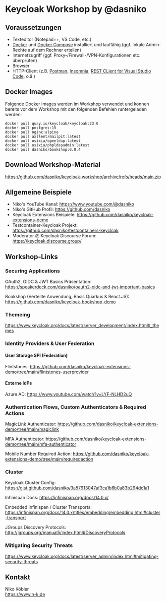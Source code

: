 # Keycloak Workshop by @dasniko

## Voraussetzungen

* Texteditor (Notepad++, VS Code, etc.)
* [Docker](https://www.docker.com/) und [Docker Compose](https://docs.docker.com/compose/) installiert und lauffähig (ggf. lokale Admin-Rechte auf dem Rechner erteilen)
* Internetzugriff (ggf. Proxy-/Firewall-/VPN-Konfigurationen etc. überprüfen)
* Browser
* HTTP-Client (z.B. [Postman](https://www.postman.com/), [Insomnia](https://insomnia.rest/), [REST CLient for Visual Studio Code](https://marketplace.visualstudio.com/items?itemName=humao.rest-client), o.ä.)

## Docker Images

Folgende Docker Images werden im Workshop verwendet und können bereits vor dem Workshop mit den folgenden Befehlen runtergeladen werden:

```
docker pull quay.io/keycloak/keycloak:23.0
docker pull postgres:15
docker pull nginx:alpine
docker pull axllent/mailpit:latest
docker pull osixia/openldap:latest
docker pull osixia/phpldapadmin:latest
docker pull dasniko/bookshop:0.0.4
```

## Download Workshop-Material

https://github.com/dasniko/keycloak-workshop/archive/refs/heads/main.zip

## Allgemeine Beispiele

* Niko's YouTube Kanal:
https://www.youtube.com/@dasniko
* Niko's GitHub Profil:
https://github.com/dasniko
* Keycloak Extensions Beispiele:
https://github.com/dasniko/keycloak-extensions-demo
* Testcontainer-Keycloak Projekt:
https://github.com/dasniko/testcontainers-keycloak
* Moderator @ Keycloak Discourse Forum:
https://keycloak.discourse.group/

## Workshop-Links

### Securing Applications

OAuth2, OIDC & JWT Basics Präsentation:
https://speakerdeck.com/dasniko/oauth2-oidc-and-jwt-important-basics

Bookshop (Verteilte Anwendung, Basis Quarkus & React.JS):
https://github.com/dasniko/keycloak-bookshop-demo

### Themeing

https://www.keycloak.org/docs/latest/server_development/index.html#_themes

### Identity Providers & User Federation

#### User Storage  SPI (Federation)

Flintstones:
https://github.com/dasniko/keycloak-extensions-demo/tree/main/flintstones-userprovider

#### Externe IdPs

Azure AD:
https://www.youtube.com/watch?v=LYF-NLHD2uQ

### Authentication Flows, Custom Authenticators & Required Actions

MagicLink Authenticator:
https://github.com/dasniko/keycloak-extensions-demo/tree/main/magiclink

MFA Authenticator:
https://github.com/dasniko/keycloak-extensions-demo/tree/main/mfa-authenticator

Mobile Number Required Action:
https://github.com/dasniko/keycloak-extensions-demo/tree/main/requiredaction

### Cluster

Keycloak Cluster Config:
https://gist.github.com/dasniko/3a57913047af3ca1b6b0a83b294dc1a1

Infinispan Docs:
https://infinispan.org/docs/14.0.x/

Embedded Infinispan / Cluster Transports:
https://infinispan.org/docs/14.0.x/titles/embedding/embedding.html#cluster-transport

JGroups Discovery Protocols:
http://jgroups.org/manual5/index.html#DiscoveryProtocols

### Mitigating Security Threats

https://www.keycloak.org/docs/latest/server_admin/index.html#mitigating-security-threats

## Kontakt

Niko Köbler  
https://www.n-k.de
